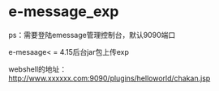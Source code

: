 # e-message_exp
ps：需要登陆emessage管理控制台，默认9090端口

e-mesaage< = 4.15后台jar包上传exp

webshell的地址：http://www.xxxxxx.com:9090/plugins/helloworld/chakan.jsp

